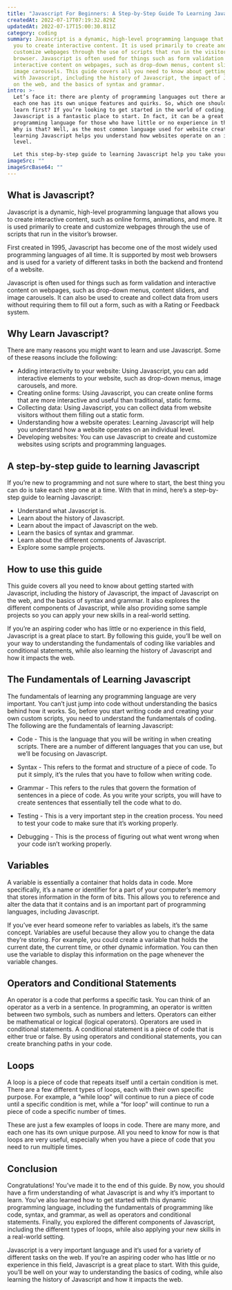 ```yaml
---
title: "Javascript For Beginners: A Step-by-Step Guide To Learning Javascript"
createdAt: 2022-07-17T07:19:32.829Z
updatedAt: 2022-07-17T15:00:30.811Z
category: coding
summary: Javascript is a dynamic, high-level programming language that allows
  you to create interactive content. It is used primarily to create and
  customize webpages through the use of scripts that run in the visitor’s
  browser. Javascript is often used for things such as form validation and
  interactive content on webpages, such as drop-down menus, content sliders, and
  image carousels. This guide covers all you need to know about getting started
  with Javascript, including the history of Javascript, the impact of Javascript
  on the web, and the basics of syntax and grammar.
intro: >-
  Let’s face it: there are plenty of programming languages out there and
  each one has its own unique features and quirks. So, which one should you
  learn first? If you’re looking to get started in the world of coding,
  Javascript is a fantastic place to start. In fact, it can be a great beginner
  programming language for those who have little or no experience in this field.
  Why is that? Well, as the most common language used for website creation,
  learning Javascript helps you understand how websites operate on an individual
  level. 

  Let this step-by-step guide to learning Javascript help you take your new skillset to the next level! From understanding what Javascript is and why it’s important to mastering the fundamentals of coding like variables and conditional statements, we’ll walk you through everything you need to know about getting started with this dynamic programming language.
imageSrc: ""
imageSrcBase64: ""
---
```


## What is Javascript?

Javascript is a dynamic, high-level programming language that allows you to create interactive content, such as online forms, animations, and more. It is used primarily to create and customize webpages through the use of scripts that run in the visitor’s browser.

First created in 1995, Javascript has become one of the most widely used programming languages of all time. It is supported by most web browsers and is used for a variety of different tasks in both the backend and frontend of a website.

Javascript is often used for things such as form validation and interactive content on webpages, such as drop-down menus, content sliders, and image carousels. It can also be used to create and collect data from users without requiring them to fill out a form, such as with a Rating or Feedback system.

## Why Learn Javascript?

There are many reasons you might want to learn and use Javascript. Some of these reasons include the following:

- Adding interactivity to your website: Using Javascript, you can add interactive elements to your website, such as drop-down menus, image carousels, and more.
- Creating online forms: Using Javascript, you can create online forms that are more interactive and useful than traditional, static forms.
- Collecting data: Using Javascript, you can collect data from website visitors without them filling out a static form.
- Understanding how a website operates: Learning Javascript will help you understand how a website operates on an individual level.
- Developing websites: You can use Javascript to create and customize websites using scripts and programming languages.

## A step-by-step guide to learning Javascript

If you’re new to programming and not sure where to start, the best thing you can do is take each step one at a time. With that in mind, here’s a step-by-step guide to learning Javascript:

- Understand what Javascript is.
- Learn about the history of Javascript.
- Learn about the impact of Javascript on the web.
- Learn the basics of syntax and grammar.
- Learn about the different components of Javascript.
- Explore some sample projects.

## How to use this guide

This guide covers all you need to know about getting started with Javascript, including the history of Javascript, the impact of Javascript on the web, and the basics of syntax and grammar. It also explores the different components of Javascript, while also providing some sample projects so you can apply your new skills in a real-world setting.

If you’re an aspiring coder who has little or no experience in this field, Javascript is a great place to start. By following this guide, you’ll be well on your way to understanding the fundamentals of coding like variables and conditional statements, while also learning the history of Javascript and how it impacts the web.

## The Fundamentals of Learning Javascript

The fundamentals of learning any programming language are very important. You can’t just jump into code without understanding the basics behind how it works. So, before you start writing code and creating your own custom scripts, you need to understand the fundamentals of coding. The following are the fundamentals of learning Javascript:

- Code - This is the language that you will be writing in when creating scripts. There are a number of different languages that you can use, but we’ll be focusing on Javascript.

- Syntax - This refers to the format and structure of a piece of code. To put it simply, it’s the rules that you have to follow when writing code.

- Grammar - This refers to the rules that govern the formation of sentences in a piece of code. As you write your scripts, you will have to create sentences that essentially tell the code what to do.

- Testing - This is a very important step in the creation process. You need to test your code to make sure that it’s working properly.

- Debugging - This is the process of figuring out what went wrong when your code isn’t working properly.

## Variables

A variable is essentially a container that holds data in code. More specifically, it’s a name or identifier for a part of your computer’s memory that stores information in the form of bits. This allows you to reference and alter the data that it contains and is an important part of programming languages, including Javascript.

If you’ve ever heard someone refer to variables as labels, it’s the same concept. Variables are useful because they allow you to change the data they’re storing. For example, you could create a variable that holds the current date, the current time, or other dynamic information. You can then use the variable to display this information on the page whenever the variable changes.

## Operators and Conditional Statements

An operator is a code that performs a specific task. You can think of an operator as a verb in a sentence. In programming, an operator is written between two symbols, such as numbers and letters. Operators can either be mathematical or logical (logical operators).
Operators are used in conditional statements. A conditional statement is a piece of code that is either true or false. By using operators and conditional statements, you can create branching paths in your code.

## Loops

A loop is a piece of code that repeats itself until a certain condition is met. There are a few different types of loops, each with their own specific purpose. For example, a “while loop” will continue to run a piece of code until a specific condition is met, while a “for loop” will continue to run a piece of code a specific number of times.

These are just a few examples of loops in code. There are many more, and each one has its own unique purpose. All you need to know for now is that loops are very useful, especially when you have a piece of code that you need to run multiple times.

## Conclusion

Congratulations! You’ve made it to the end of this guide. By now, you should have a firm understanding of what Javascript is and why it’s important to learn. You’ve also learned how to get started with this dynamic programming language, including the fundamentals of programming like code, syntax, and grammar, as well as operators and conditional statements. Finally, you explored the different components of Javascript, including the different types of loops, while also applying your new skills in a real-world setting.

Javascript is a very important language and it’s used for a variety of different tasks on the web. If you’re an aspiring coder who has little or no experience in this field, Javascript is a great place to start. With this guide, you’ll be well on your way to understanding the basics of coding, while also learning the history of Javascript and how it impacts the web.
